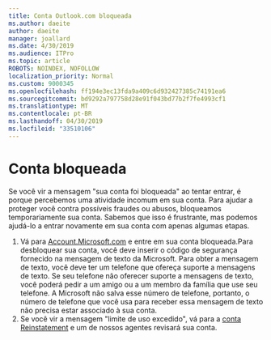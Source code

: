 ```yaml
---
title: Conta Outlook.com bloqueada
ms.author: daeite
author: daeite
manager: joallard
ms.date: 4/30/2019
ms.audience: ITPro
ms.topic: article
ROBOTS: NOINDEX, NOFOLLOW
localization_priority: Normal
ms.custom: 9000345
ms.openlocfilehash: ff194e3ec13fda9a409c6d932427385c74191ea6
ms.sourcegitcommit: bd9292a797758d28e91f043bd77b2f7fe4993cf1
ms.translationtype: MT
ms.contentlocale: pt-BR
ms.lasthandoff: 04/30/2019
ms.locfileid: "33510106"
---
```

# <a name="account-locked"></a>Conta bloqueada

Se você vir a mensagem "sua conta foi bloqueada" ao tentar entrar, é porque percebemos uma atividade incomum em sua conta. Para ajudar a proteger você contra possíveis fraudes ou abusos, bloqueamos temporariamente sua conta. Sabemos que isso é frustrante, mas podemos ajudá-lo a entrar novamente em sua conta com apenas algumas etapas.

1. Vá para [Account.Microsoft.com](https://go.microsoft.com/fwlink/?linkid=2090484) e entre em sua conta bloqueada.Para desbloquear sua conta, você deve inserir o código de segurança fornecido na mensagem de texto da Microsoft. Para obter a mensagem de texto, você deve ter um telefone que ofereça suporte a mensagens de texto. Se seu telefone não oferecer suporte a mensagens de texto, você poderá pedir a um amigo ou a um membro da família que use seu telefone. A Microsoft não salva esse número de telefone, portanto, o número de telefone que você usa para receber essa mensagem de texto não precisa estar associado à sua conta.
2. Se você vir a mensagem "limite de uso excedido", vá para a [conta Reinstatement](https://go.microsoft.com/fwlink/?linkid=2090483) e um de nossos agentes revisará sua conta.